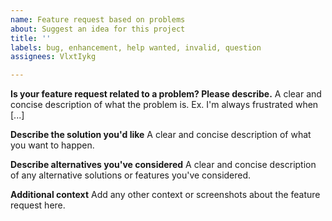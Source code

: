 ```yaml
---
name: Feature request based on problems
about: Suggest an idea for this project
title: ''
labels: bug, enhancement, help wanted, invalid, question
assignees: VlxtIykg

---
```


**Is your feature request related to a problem? Please describe.**
A clear and concise description of what the problem is. Ex. I'm always frustrated when [...]

**Describe the solution you'd like**
A clear and concise description of what you want to happen.

**Describe alternatives you've considered**
A clear and concise description of any alternative solutions or features you've considered.

**Additional context**
Add any other context or screenshots about the feature request here.

